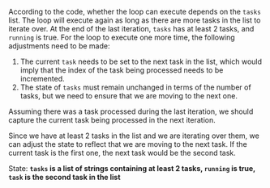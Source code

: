 According to the code, whether the loop can execute depends on the `tasks` list. The loop will execute again as long as there are more tasks in the list to iterate over. At the end of the last iteration, `tasks` has at least 2 tasks, and `running` is true. For the loop to execute one more time, the following adjustments need to be made:

1. The current `task` needs to be set to the next task in the list, which would imply that the index of the task being processed needs to be incremented.
2. The state of `tasks` must remain unchanged in terms of the number of tasks, but we need to ensure that we are moving to the next one.

Assuming there was a task processed during the last iteration, we should capture the current task being processed in the next iteration.

Since we have at least 2 tasks in the list and we are iterating over them, we can adjust the state to reflect that we are moving to the next task. If the current task is the first one, the next task would be the second task.

State: **`tasks` is a list of strings containing at least 2 tasks, `running` is true, `task` is the second task in the list**